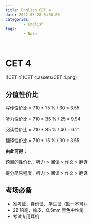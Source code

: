 ```yaml
---
title: English CET 4
date: 2022-05-28 6:00:00
categories:
        - English
tags:
        - Note

---
```


# CET 4

![CET 4](CET 4.assets/CET 4.png)

## 分值性价比

写作性价比 = 710 * 15 % / 30 = 3.55

听力性价比 = 710 * 35 % / 25 = 9.94

阅读性价比 = 710 * 35 % / 40 = 6.21

翻译性价比 = 710 * 15 % / 30 = 3.55

**由此可得：**

题目的性价比：听力 > 阅读 > 作文 > 翻译

提分简易程度：听力 > 阅读 > 作文 > 翻译



## 考场必备

- 准考证、身份证、学生证（缺一不可）。
- 2B 铅笔、橡皮、0.5mm 黑色中性笔。
- 考试专用耳机



